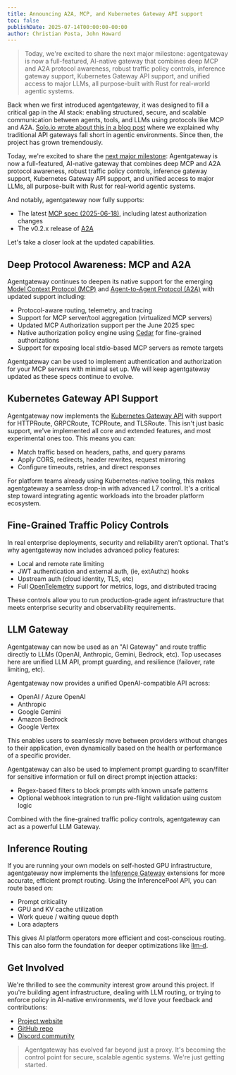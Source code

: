 ```yaml
---
title: Announcing A2A, MCP, and Kubernetes Gateway API support
toc: false
publishDate: 2025-07-14T00:00:00-00:00
author: Christian Posta, John Howard
---
```


> Today, we're excited to share the next major milestone: agentgateway is now a full-featured, AI-native gateway that combines deep MCP and A2A protocol awareness, robust traffic policy controls, inference gateway support, Kubernetes Gateway API support, and unified access to major LLMs, all purpose-built with Rust for real-world agentic systems.

Back when we first introduced agentgateway, it was designed to fill a critical gap in the AI stack: enabling structured, secure, and scalable communication between agents, tools, and LLMs using protocols like MCP and A2A. [Solo.io wrote about this in a blog post](https://www.solo.io/blog/why-do-we-need-a-new-gateway-for-ai-agents) where we explained why traditional API gateways fall short in agentic environments. Since then, the project has grown tremendously.

Today, we're excited to share the [next major milestone](https://github.com/agentgateway/agentgateway): Agentgateway is now a full-featured, AI-native gateway that combines deep MCP and A2A protocol awareness, robust traffic policy controls, inference gateway support, Kubernetes Gateway API support, and unified access to major LLMs, all purpose-built with Rust for real-world agentic systems.

And notably, agentgateway now fully supports:

* The latest [MCP spec (2025-06-18)](https://modelcontextprotocol.io/), including latest authorization changes
* The v0.2.x release of [A2A](https://github.com/agentgateway/a2a-spec)

Let's take a closer look at the updated capabilities.

## Deep Protocol Awareness: MCP and A2A

Agentgateway continues to deepen its native support for the emerging [Model Context Protocol (MCP)](https://modelcontextprotocol.io/) and [Agent-to-Agent Protocol (A2A)](https://github.com/agentgateway/a2a-spec) with updated support including:

* Protocol-aware routing, telemetry, and tracing
* Support for MCP server/tool aggregation (virtualized MCP servers)
* Updated MCP Authorization support per the June 2025 spec
* Native authorization policy engine using [Cedar](https://www.cedarpolicy.com/) for fine-grained authorizations
* Support for exposing local stdio-based MCP servers as remote targets

Agentgateway can be used to implement authentication and authorization for your MCP servers with minimal set up. We will keep agentgateway updated as these specs continue to evolve.

## Kubernetes Gateway API Support

Agentgateway now implements the [Kubernetes Gateway API](https://gateway-api.sigs.k8s.io/) with support for HTTPRoute, GRPCRoute, TCPRoute, and TLSRoute. This isn't just basic support, we've implemented all core and extended features, and most experimental ones too. This means you can:

* Match traffic based on headers, paths, and query params
* Apply CORS, redirects, header rewrites, request mirroring
* Configure timeouts, retries, and direct responses

For platform teams already using Kubernetes-native tooling, this makes agentgateway a seamless drop-in with advanced L7 control. It's a critical step toward integrating agentic workloads into the broader platform ecosystem.

## Fine-Grained Traffic Policy Controls

In real enterprise deployments, security and reliability aren't optional. That's why agentgateway now includes advanced policy features:

* Local and remote rate limiting
* JWT authentication and external auth, (ie, extAuthz) hooks
* Upstream auth (cloud identity, TLS, etc)
* Full [OpenTelemetry](https://opentelemetry.io/) support for metrics, logs, and distributed tracing

These controls allow you to run production-grade agent infrastructure that meets enterprise security and observability requirements.

## LLM Gateway

Agentgateway can now be used as an "AI Gateway" and route traffic directly to LLMs (OpenAI, Anthropic, Gemini, Bedrock, etc). Top usecases here are unified LLM API, prompt guarding, and resilience (failover, rate limiting, etc).

Agentgateway now provides a unified OpenAI-compatible API across:

* OpenAI / Azure OpenAI
* Anthropic
* Google Gemini
* Amazon Bedrock
* Google Vertex

This enables users to seamlessly move between providers without changes to their application, even dynamically based on the health or performance of a specific provider.

Agentgateway can also be used to implement prompt guarding to scan/filter for sensitive information or full on direct prompt injection attacks:

* Regex-based filters to block prompts with known unsafe patterns
* Optional webhook integration to run pre-flight validation using custom logic

Combined with the fine-grained traffic policy controls, agentgateway can act as a powerful LLM Gateway.

## Inference Routing

If you are running your own models on self-hosted GPU infrastructure, agentgateway now implements the [Inference Gateway](https://github.com/agentgateway/inference-gateway) extensions for more accurate, efficient prompt routing. Using the InferencePool API, you can route based on:

* Prompt criticality
* GPU and KV cache utilization
* Work queue / waiting queue depth
* Lora adapters

This gives AI platform operators more efficient and cost-conscious routing. This can also form the foundation for deeper optimizations like [llm-d](https://github.com/agentgateway/llm-d).

## Get Involved

We're thrilled to see the community interest grow around this project. If you're building agent infrastructure, dealing with LLM routing, or trying to enforce policy in AI-native environments, we'd love your feedback and contributions:

* [Project website](https://agentgateway.io/)
* [GitHub repo](https://github.com/agentgateway/agentgateway)
* [Discord community](https://discord.com/invite/y9efgEmppm)

> Agentgateway has evolved far beyond just a proxy. It's becoming the control point for secure, scalable agentic systems. We're just getting started.